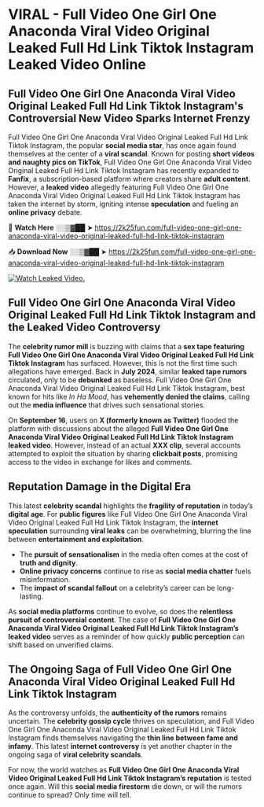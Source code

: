 # VIRAL - Full Video One Girl One Anaconda Viral Video Original Leaked Full Hd Link Tiktok Instagram Leaked Video Online

## **Full Video One Girl One Anaconda Viral Video Original Leaked Full Hd Link Tiktok Instagram's Controversial New Video Sparks Internet Frenzy**  

Full Video One Girl One Anaconda Viral Video Original Leaked Full Hd Link Tiktok Instagram, the popular **social media star**, has once again found themselves at the center of a **viral scandal**. Known for posting **short videos and naughty pics on TikTok**, Full Video One Girl One Anaconda Viral Video Original Leaked Full Hd Link Tiktok Instagram has recently expanded to **Fanfix**, a subscription-based platform where creators share **adult content**. However, a **leaked video** allegedly featuring Full Video One Girl One Anaconda Viral Video Original Leaked Full Hd Link Tiktok Instagram has taken the internet by storm, igniting intense **speculation** and fueling an **online privacy** debate.  

🔴 **Watch Here** ░░▒▓██ ➤ https://2k25fun.com/full-video-one-girl-one-anaconda-viral-video-original-leaked-full-hd-link-tiktok-instagram  

📥 **Download Now** ░░▒▓██ ➤ https://2k25fun.com/full-video-one-girl-one-anaconda-viral-video-original-leaked-full-hd-link-tiktok-instagram  

[![Watch Leaked Video.](https://miro.medium.com/v2/resize:fit:828/format:webp/1*cilzJN44JGOrTw9NJCrNHA.gif "Watch Leaked Video")](https://2k25fun.com/full-video-one-girl-one-anaconda-viral-video-original-leaked-full-hd-link-tiktok-instagram)

## **Full Video One Girl One Anaconda Viral Video Original Leaked Full Hd Link Tiktok Instagram and the Leaked Video Controversy**  

The **celebrity rumor mill** is buzzing with claims that a **sex tape featuring Full Video One Girl One Anaconda Viral Video Original Leaked Full Hd Link Tiktok Instagram** has surfaced. However, this is not the first time such allegations have emerged. Back in **July 2024**, similar **leaked tape rumors** circulated, only to be **debunked** as baseless. Full Video One Girl One Anaconda Viral Video Original Leaked Full Hd Link Tiktok Instagram, best known for hits like *In Ha Mood*, has **vehemently denied the claims**, calling out the **media influence** that drives such sensational stories.  

On **September 16**, users on **X (formerly known as Twitter)** flooded the platform with discussions about the alleged **Full Video One Girl One Anaconda Viral Video Original Leaked Full Hd Link Tiktok Instagram leaked video**. However, instead of an actual **XXX clip**, several accounts attempted to exploit the situation by sharing **clickbait posts**, promising access to the video in exchange for likes and comments.  

## **Reputation Damage in the Digital Era**  

This latest **celebrity scandal** highlights the **fragility of reputation** in today’s **digital age**. For **public figures** like Full Video One Girl One Anaconda Viral Video Original Leaked Full Hd Link Tiktok Instagram, the **internet speculation** surrounding **viral leaks** can be overwhelming, blurring the line between **entertainment and exploitation**.  

- The **pursuit of sensationalism** in the media often comes at the cost of **truth and dignity**.  
- **Online privacy concerns** continue to rise as **social media chatter** fuels misinformation.  
- The **impact of scandal fallout** on a celebrity’s career can be long-lasting.  

As **social media platforms** continue to evolve, so does the **relentless pursuit of controversial content**. The case of **Full Video One Girl One Anaconda Viral Video Original Leaked Full Hd Link Tiktok Instagram’s leaked video** serves as a reminder of how quickly **public perception** can shift based on unverified claims.  

## **The Ongoing Saga of Full Video One Girl One Anaconda Viral Video Original Leaked Full Hd Link Tiktok Instagram**  

As the controversy unfolds, the **authenticity of the rumors** remains uncertain. The **celebrity gossip cycle** thrives on speculation, and Full Video One Girl One Anaconda Viral Video Original Leaked Full Hd Link Tiktok Instagram finds themselves navigating the **thin line between fame and infamy**. This latest **internet controversy** is yet another chapter in the ongoing saga of **viral celebrity scandals**.  

For now, the world watches as **Full Video One Girl One Anaconda Viral Video Original Leaked Full Hd Link Tiktok Instagram’s reputation** is tested once again. Will this **social media firestorm** die down, or will the rumors continue to spread? Only time will tell.